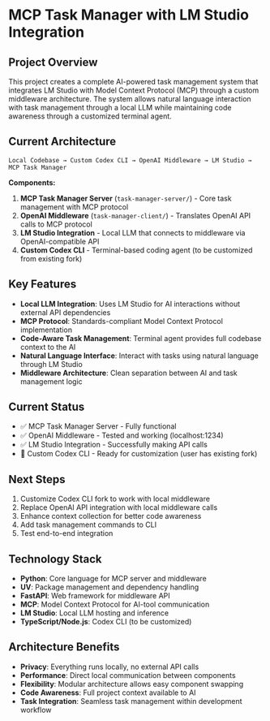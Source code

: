 <!-- @format -->

# MCP Task Manager with LM Studio Integration

## Project Overview

This project creates a complete AI-powered task management system that integrates LM Studio with Model Context Protocol (MCP) through a custom middleware architecture. The system allows natural language interaction with task management through a local LLM while maintaining code awareness through a customized terminal agent.

## Current Architecture

```
Local Codebase → Custom Codex CLI → OpenAI Middleware → LM Studio → MCP Task Manager
```

**Components:**

1. **MCP Task Manager Server** (`task-manager-server/`) - Core task management with MCP protocol
2. **OpenAI Middleware** (`task-manager-client/`) - Translates OpenAI API calls to MCP protocol
3. **LM Studio Integration** - Local LLM that connects to middleware via OpenAI-compatible API
4. **Custom Codex CLI** - Terminal-based coding agent (to be customized from existing fork)

## Key Features

- **Local LLM Integration**: Uses LM Studio for AI interactions without external API dependencies
- **MCP Protocol**: Standards-compliant Model Context Protocol implementation
- **Code-Aware Task Management**: Terminal agent provides full codebase context to the AI
- **Natural Language Interface**: Interact with tasks using natural language through LM Studio
- **Middleware Architecture**: Clean separation between AI and task management logic

## Current Status

- ✅ MCP Task Manager Server - Fully functional
- ✅ OpenAI Middleware - Tested and working (localhost:1234)
- ✅ LM Studio Integration - Successfully making API calls
- 🚧 Custom Codex CLI - Ready for customization (user has existing fork)

## Next Steps

1. Customize Codex CLI fork to work with local middleware
2. Replace OpenAI API integration with local middleware calls
3. Enhance context collection for better code awareness
4. Add task management commands to CLI
5. Test end-to-end integration

## Technology Stack

- **Python**: Core language for MCP server and middleware
- **UV**: Package management and dependency handling
- **FastAPI**: Web framework for middleware API
- **MCP**: Model Context Protocol for AI-tool communication
- **LM Studio**: Local LLM hosting and inference
- **TypeScript/Node.js**: Codex CLI (to be customized)

## Architecture Benefits

- **Privacy**: Everything runs locally, no external API calls
- **Performance**: Direct local communication between components
- **Flexibility**: Modular architecture allows easy component swapping
- **Code Awareness**: Full project context available to AI
- **Task Integration**: Seamless task management within development workflow
